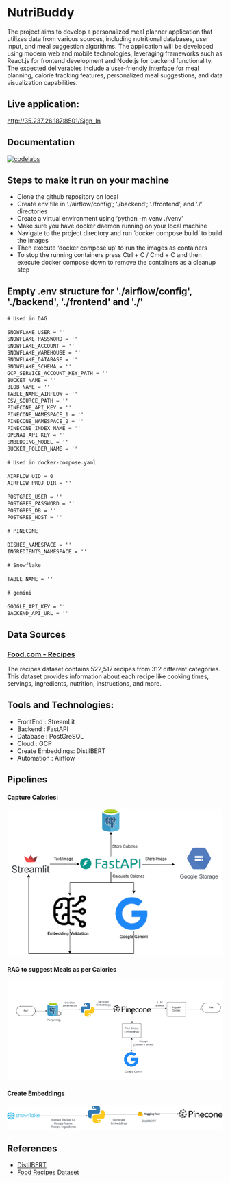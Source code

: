 # NutriBuddy

The project aims to develop a personalized meal planner application that utilizes data from various sources, including nutritional databases, user input, and meal suggestion algorithms. The application will be developed using modern web and mobile technologies, leveraging frameworks such as React.js for frontend development and Node.js for backend functionality. The expected deliverables include a user-friendly interface for meal planning, calorie tracking features, personalized meal suggestions, and data visualization capabilities.

## Live application:

http://35.237.26.187:8501/Sign_In

## Documentation

[![codelabs](https://img.shields.io/badge/codelabs-4285F4?style=for-the-badge&logo=codelabs&logoColor=white)](https://codelabs-preview.appspot.com/?file_id=1r6Cg_miHqOiVv43CM6GhOtq1ZWK9lf6mIlYW7VNuSVk)

## Steps to make it run on your machine

- Clone the github repository on local
- Create env file in ‘./airflow/config’; ‘./backend’; ‘./frontend’; and ‘./’ directories
- Create a virtual environment using ‘python -m venv ./venv’
- Make sure you have docker daemon running on your local machine
- Navigate to the project directory and run ‘docker compose build’ to build the images
- Then execute ‘docker compose up’ to run the images as containers
- To stop the running containers press Ctrl + C / Cmd + C and then execute docker compose down to remove the containers as a cleanup step

## Empty .env structure for './airflow/config', './backend', './frontend' and './'

```
# Used in DAG

SNOWFLAKE_USER = ''
SNOWFLAKE_PASSWORD = ''
SNOWFLAKE_ACCOUNT = ''
SNOWFLAKE_WAREHOUSE = ''
SNOWFLAKE_DATABASE = ''
SNOWFLAKE_SCHEMA = ''
GCP_SERVICE_ACCOUNT_KEY_PATH = ''
BUCKET_NAME = ''
BLOB_NAME = ''
TABLE_NAME_AIRFLOW = ''
CSV_SOURCE_PATH = ''
PINECONE_API_KEY = ''
PINECONE_NAMESPACE_1 = ''
PINECONE_NAMESPACE_2 = ''
PINECONE_INDEX_NAME = ''
OPENAI_API_KEY = ''
EMBEDDING_MODEL = ''
BUCKET_FOLDER_NAME = ''

# Used in docker-compose.yaml

AIRFLOW_UID = 0
AIRFLOW_PROJ_DIR = ''

POSTGRES_USER = ''
POSTGRES_PASSWORD = ''
POSTGRES_DB = ''
POSTGRES_HOST = ''

# PINECONE

DISHES_NAMESPACE = ''
INGREDIENTS_NAMESPACE = ''

# Snowflake

TABLE_NAME = ''

# gemini

GOOGLE_API_KEY = ''
BACKEND_API_URL = ''
```

## Data Sources

### [Food.com - Recipes](https://www.kaggle.com/datasets/irkaal/foodcom-recipes-and-reviews/data)

The recipes dataset contains 522,517 recipes from 312 different categories. This dataset provides information about each recipe like cooking times, servings, ingredients, nutrition, instructions, and more.

## Tools and Technologies:

- FrontEnd : StreamLit
- Backend : FastAPI
- Database : PostGreSQL
- Cloud : GCP
- Create Embeddings: DistilBERT
- Automation : Airflow

## Pipelines

#### Capture Calories:

![Architecture Diagram ](images/1.png)

#### RAG to suggest Meals as per Calories

![Architecture Diagram ](images/2.png)

#### Create Embeddings

![Architecture Diagram ](images/3.png)

## References

- [DistilBERT](https://huggingface.co/docs/transformers/model_doc/distilbert)
- [Food Recipes Dataset](https://www.kaggle.com/datasets/irkaal/foodcom-recipes-and-reviews/data)
